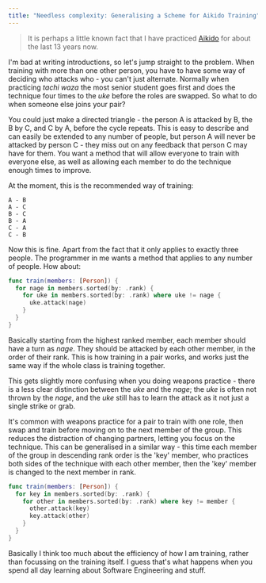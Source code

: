 ```yaml
---
title: "Needless complexity: Generalising a Scheme for Aikido Training"
---
```


> It is perhaps a little known fact that I have practiced [Aikido][aikido-wiki] for about the last 13 years now.

I'm bad at writing introductions, so let's jump straight to the problem. When training with more than one other person, you have to have some way of deciding who attacks who - you can't just alternate. Normally when practicing _tachi waza_ the most senior student goes first and does the technique four times to the _uke_ before the roles are swapped. So what to do when someone else joins your pair?

You could just make a directed triangle - the person A is attacked by B, the B by C, and C by A, before the cycle repeats. This is easy to describe and can easily be extended to any number of people, but person A will never be attacked by person C - they miss out on any feedback that person C may have for them. You want a method that will allow everyone to train with everyone else, as well as allowing each member to do the technique enough times to improve.

At the moment, this is the recommended way of training:

```
A - B
A - C
B - C
B - A
C - A
C - B
```

Now this is fine. Apart from the fact that it only applies to exactly three people. The programmer in me wants a method that applies to any number of people. How about:

```swift
func train(members: [Person]) {
  for nage in members.sorted(by: .rank) {
    for uke in members.sorted(by: .rank) where uke != nage {
      uke.attack(nage)
    }
  }
}
```

Basically starting from the highest ranked member, each member should have a turn as _nage_. They should be attacked by each other member, in the order of their rank. This is how training in a pair works, and works just the same way if the whole class is training together.

This gets slightly more confusing when you doing weapons practice - there is a less clear distinction between the _uke_ and the _nage_; the _uke_ is often not thrown by the _nage_, and the _uke_ still has to learn the attack as it not just a single strike or grab.

It's common with weapons practice for a pair to train with one role, then swap and train before moving on to the next member of the group. This reduces the distraction of changing partners, letting you focus on the technique. This can be generalised in a similar way - this time each member of the group in descending rank order is the 'key' member, who practices both sides of the technique with each other member, then the 'key' member is changed to the next member in rank.

```swift
func train(members: [Person]) {
  for key in members.sorted(by: .rank) {
    for other in members.sorted(by: .rank) where key != member {
      other.attack(key)
      key.attack(other)
    }  
  }
}
```

Basically I think too much about the efficiency of how I am training, rather than focussing on the training itself. I guess that's what happens when you spend all day learning about Software Engineering and stuff.


[aikido-wiki]: https://en.wikipedia.org/wiki/Aikido
